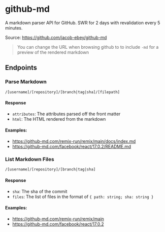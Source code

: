 # github-md 

A markdown parser API for GitHub. SWR for 2 days with revalidation every 5 minutes.

Source: https://github.com/jacob-ebey/github-md

> You can change the URL when browsing github to to include `-md` for a preview of the rendered markdown

## Endpoints

### Parse Markdown

```text
/[username]/[repository]/[branch|tag|sha]/[filepath]
```

#### Response

- `attributes`: The attributes parsed off the front matter
- `html`: The HTML rendered from the markdown

#### Examples:

- https://github-md.com/remix-run/remix/main/docs/index.md
- https://github-md.com/facebook/react/17.0.2/README.md

### List Markdown Files

```text
/[username]/[repository]/[branch|tag|sha]
```

#### Response

- `sha`: The sha of the commit
- `files`: The list of files in the format of `{ path: string; sha: string }`

#### Examples:

- https://github-md.com/remix-run/remix/main
- https://github-md.com/facebook/react/17.0.2
